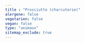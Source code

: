 ```yaml
---
title : "Prosciutto (charcuterie)"
alergene: false
vegetarien: false
vegan: false
type: "animaux"
sitemap_exclude: true
--- 
```

